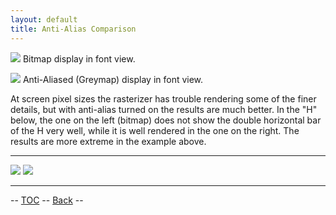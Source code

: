 ```yaml
---
layout: default
title: Anti-Alias Comparison
---
```



![](img/AmbrosiaFV-bm.png)
 Bitmap display in font view.

![](img/AmbrosiaFV.png)
 Anti-Aliased (Greymap) display in font view.

At screen pixel sizes the rasterizer has trouble rendering some of the
finer details, but with anti-alias turned on the results are much
better. In the "H" below, the one on the left (bitmap) does not show the
double horizontal bar of the H very well, while it is well rendered in
the one on the right. The results are more extreme in the example above.

  --------------- ---------------
  ![](img/H-bm.png)   ![](img/H-gm.png)
  --------------- ---------------

-- [TOC](overview.html) -- [Back](fontview.html) --
